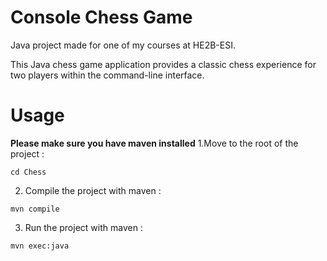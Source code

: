 # Console Chess Game 

Java project made for one of my courses at HE2B-ESI. 

This Java chess game application provides a classic chess experience for two players within the command-line interface.

# Usage 

**Please make sure you have maven installed**
1.Move to the root of the project :
```
cd Chess
```

2. Compile the project with maven : 

```
mvn compile
```

3. Run the project with maven : 

```
mvn exec:java
```
